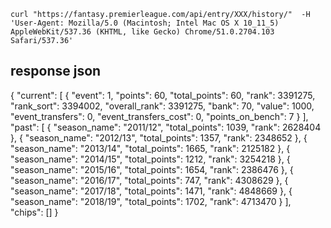 `curl "https://fantasy.premierleague.com/api/entry/XXX/history/"  -H 'User-Agent: Mozilla/5.0 (Macintosh; Intel Mac OS X 10_11_5) AppleWebKit/537.36 (KHTML, like Gecko) Chrome/51.0.2704.103 Safari/537.36'`

## response json
{
	"current": [
		{
			"event": 1,
			"points": 60,
			"total_points": 60,
			"rank": 3391275,
			"rank_sort": 3394002,
			"overall_rank": 3391275,
			"bank": 70,
			"value": 1000,
			"event_transfers": 0,
			"event_transfers_cost": 0,
			"points_on_bench": 7
		}
	],
	"past": [
		{
			"season_name": "2011/12",
			"total_points": 1039,
			"rank": 2628404
		},
		{
			"season_name": "2012/13",
			"total_points": 1357,
			"rank": 2348652
		},
		{
			"season_name": "2013/14",
			"total_points": 1665,
			"rank": 2125182
		},
		{
			"season_name": "2014/15",
			"total_points": 1212,
			"rank": 3254218
		},
		{
			"season_name": "2015/16",
			"total_points": 1654,
			"rank": 2386476
		},
		{
			"season_name": "2016/17",
			"total_points": 747,
			"rank": 4308629
		},
		{
			"season_name": "2017/18",
			"total_points": 1471,
			"rank": 4848669
		},
		{
			"season_name": "2018/19",
			"total_points": 1702,
			"rank": 4713470
		}
	],
	"chips": []
}